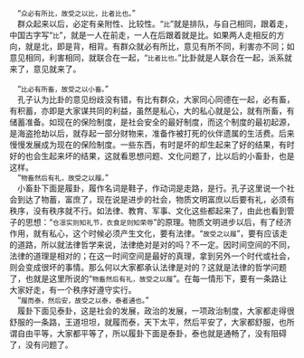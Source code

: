 &emsp;“``众必有所比，故受之以比，比者比也。``”<br>&emsp;群众起来以后，必定有亲附性、比较性。“``比``”就是排队，与自己相同，跟着走，中国古字写“``比``”，就是一人在前走，一人在后跟着就是比。如果两人走相反的方向，就是北，即是背，相背。有群众就必有所比，意见有所不同，利害亦不同；如意见相同，利害相同，就联合在一起，“``比者比也。``”比卦就是人联合在一起，派系就来了，意见就来了。<br>&emsp;<br>&emsp;“``比必有所畜，故受之以小畜。``”<br>&emsp;孔子认为比卦的意见纷歧没有错，有比有群众，大家同心同德在一起，必有畜，有积蓄，亦即是大家谋共同的利益，虽然是私心，大的私心就是公，就有所畜，有储蓄准备。如现在的保险制度，是社会安全的最好制度，而这个制度的最初起源，是海盗抢劫以后，就存起一部分财物来，准备作被打死的伙伴遗属的生活费。后来慢慢发展成为现在的保险制度。一些东西，有时是坏的却生起来了好的结果，有时好的也会生起来坏的结果，这就看思想问题、文化问题了，比以后的小畜卦，也是这样。<br>&emsp;“``物畜然后有礼，故受之以履。``”<br>&emsp;小畜卦下面是履卦，履作名词是鞋子，作动词是走路，是行。孔子这里说一个社会到达了物蓄，富庶了，现在说是进步的社会，物质文明富庶以后要有礼，必须有秩序，没有秩序就不行。如法律、教育、军事、文化这些都起来了，由此也看到管子的思想：“``仓凛实则知礼节，衣食足则知荣辱``”的原理。物质文明进步以后，有了经济作用，就有私心，这个时候必须产生文化，要有法律。“``故受之以履``”，要有应该走的道路，所以就法律哲学来说，法律绝对是对的吗？不一定。因时间空间的不同，法律的道理是相对的；在这一时间空间是最好的真理，拿到另外一个时代或社会，则会变成很坏的事情。那么何以大家都承认法律是对的？这就是法律的哲学问题了，也就是这里所说的“``物畜然后有礼，故受之以履``”。在每一情形下，要有一条路让大家好走，有一个秩序好遵守实行。<br>&emsp;“``履而泰，然后安，故受之以泰，泰者通也。``”<br>&emsp;履卦下面见泰卦，这是社会的发展，政治的发展，一项政治制度，大家都走得很舒服的一条路，王道坦坦，就履而泰，天下太平，然后平安了，大家都舒服，也所谓自由平等，大家都平等了，所以履卦下面是泰卦，泰也就是通畅了，没有阻碍了，没有问题了。<br>